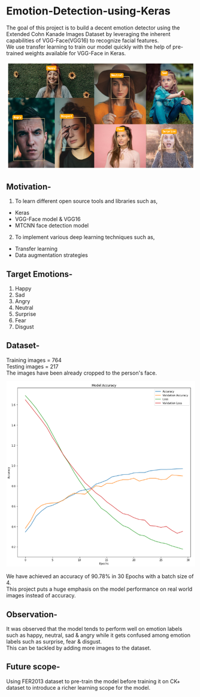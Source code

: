 # Emotion-Detection-using-Keras
The goal of this project is to build a decent emotion detector using the Extended Cohn Kanade Images Dataset by leveraging the inherent capabilities of VGG-Face(VGG16) to recognize facial features.   
We use transfer learning to train our model quickly with the help of pre-trained weights available for VGG-Face in Keras.

![Image of prediction](resources/emotions-prediction.png)


## Motivation- ##
1) To learn different open source tools and libraries such as,
* Keras
* VGG-Face model & VGG16
* MTCNN face detection model
2) To implement various deep learning techniques such as,
* Transfer learning
* Data augmentation strategies


## Target Emotions- ##
1) Happy
2) Sad
3) Angry
4) Neutral
5) Surprise
6) Fear
7) Disgust

## Dataset- ##  
Training images = 764  
Testing images = 217  
The images have been already cropped to the person's face.

![Image of model-performance](resources/model-performance.PNG)


We have achieved an accuracy of 90.78% in 30 Epochs with a batch size of 4.  
This project puts a huge emphasis on the model performance on real world images instead of accuracy.  

## Observation- ##
It was observed that the model tends to perform well on emotion labels such as happy, neutral, sad & angry while it gets confused among emotion labels such as surprise, fear & disgust.    
This can be tackled by adding more images to the dataset.

## Future scope- ##   
Using FER2013 dataset to pre-train the model before training it on CK+ dataset to introduce a richer learning scope for the model.
